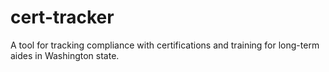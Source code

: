 # cert-tracker
A tool for tracking compliance with certifications and training for long-term aides in Washington state.
